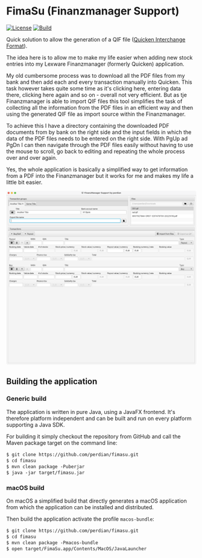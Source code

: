 # FimaSu (Finanzmanager Support)

[![License](http://img.shields.io/:license-apache-blue.svg)](https://www.apache.org/licenses/LICENSE-2.0)
[![Build](https://img.shields.io/github/actions/workflow/status/perdian/fimasu/main.yml)](https://github.com/perdian/mp3tagtiger/actions/workflows/main.yml)

Quick solution to allow the generation of a QIF file ([Quicken Interchange Format](https://de.wikipedia.org/wiki/Quicken_Interchange_Format)).

The idea here is to allow me to make my life easier when adding new stock entries into my Lexware Finanzmanager (formerly Quicken) application.

My old cumbersome process was to download all the PDF files from my bank and then add each and every transaction manually into Quicken.
This task however takes quite some time as it's clicking here, entering data there, clicking here again and so on - overall not very efficient.
But as tje Finanzmanager is able to import QIF files this tool simplifies the task of collecting all the information from the PDF files in an efficient way and then using the generated QIF file as import source within the Finanzmanager.

To achieve this I have a directory containing the downloaded PDF documents from by bank on the right side and the input fields in which the data of the PDF files needs to be entered on the right side.
With PgUp ad PgDn I can then navigate through the PDF files easily without having to use the mouse to scroll, go back to editing and repeating the whole process over and over again.

Yes, the whole application is basically a simplified way to get information from a PDF into the Finanzmanager but it works for me and makes my life a little bit easier.

![Main Window](docs/screenshots/main-window-20221023.png)

## Building the application

### Generic build

The application is written in pure Java, using a JavaFX frontend. It's therefore platform independent and can be built and run on every platform supporting a Java SDK.

For building it simply checkout the repository from GitHub and call the Maven package target on the command line:

    $ git clone https://github.com/perdian/fimasu.git
    $ cd fimasu
    $ mvn clean package -Puberjar
    $ java -jar target/fimasu.jar

### macOS build

On macOS a simplified build that directly generates a macOS application from which the application can be installed and distributed.

Then build the application activate the profile `macos-bundle`:

    $ git clone https://github.com/perdian/fimasu.git
    $ cd fimasu
    $ mvn clean package -Pmacos-bundle
    $ open target/FimaSu.app/Contents/MacOS/JavaLauncher
